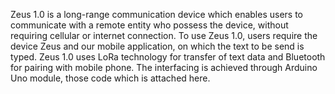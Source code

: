 Zeus 1.0 is a long-range communication device which enables users to communicate with a remote entity who possess the device, without requiring cellular or internet connection. To use Zeus 1.0, users require the device Zeus and our mobile application, on which the text to be send is typed. 
Zeus 1.0 uses LoRa technology for transfer of text data and Bluetooth for pairing with mobile phone. The interfacing is achieved through Arduino Uno module, those code which is attached here.
